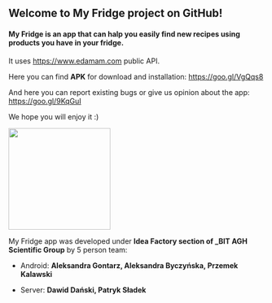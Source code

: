 ## Welcome to My Fridge project on GitHub!

#### My Fridge is an app that can halp you easily find new recipes using products you have in your fridge. ####
It uses https://www.edamam.com public API.


Here you can find **APK** for download and installation: https://goo.gl/VgQqs8

And here you can report existing bugs or give us opinion about the app: https://goo.gl/9KqGuI

We hope you will enjoy it :)

<img src="https://raw.githubusercontent.com/apneah/My-Fridge/master/2.jpg" width="200">


My Fridge app was developed under **Idea Factory section of _BIT AGH Scientific Group** by 5 person team:

* Android: **Aleksandra Gontarz, Aleksandra Byczyńska, Przemek Kalawski**

* Server: **Dawid Dański, Patryk Sładek**

